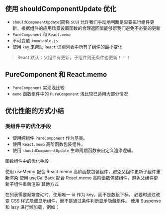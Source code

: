 ## 使用 shouldComponentUpdate 优化

- `shouldComponentUpdate`(简称 `SCU`) 允许我们手动地判断是否要进行组件更新，根据组件的应用场景设置函数的合理返回值能够帮我们避免不必要的更新
- `PureComponent` 和 `React.memo`
- 不可变值 `immutable.js`
- 使用 `key` 来帮助 `React` 识别列表中所有子组件的最小变化

> React 默认：父组件有更新，子组件则无条件也更新！！！

## PureComponent 和 React.memo

- `PureComponent` 实现浅比较
- `memo` 函数组件中的 `PureComponent`
浅比较已适用大部分情况

## 优化性能的方式小结

### 类组件中的优化手段

- 使用纯组件 `PureComponent` 作为基类。
- 使用 `React.memo` 高阶函数包装组件。
- 使用 `shouldComponentUpdate` 生命周期函数来自定义渲染逻辑。

函数组件中的优化手段

使用 useMemo 配合 React.memo 高阶函数包装组件，避免父组件更新子组件重新渲染
使用 useCallBack 配合 React.memo 高阶函数包装组件，避免父组件更新子组件重新渲染
其他方式

在列表需要频繁变动时，使用唯一 id 作为 key，而不是数组下标。
必要时通过改变 CSS 样式隐藏显示组件，而不是通过条件判断显示隐藏组件。
使用 Suspense 和 lazy 进行懒加载，例如：